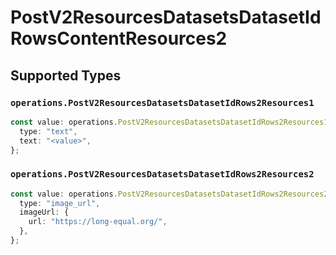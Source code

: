 # PostV2ResourcesDatasetsDatasetIdRowsContentResources2


## Supported Types

### `operations.PostV2ResourcesDatasetsDatasetIdRows2Resources1`

```typescript
const value: operations.PostV2ResourcesDatasetsDatasetIdRows2Resources1 = {
  type: "text",
  text: "<value>",
};
```

### `operations.PostV2ResourcesDatasetsDatasetIdRows2Resources2`

```typescript
const value: operations.PostV2ResourcesDatasetsDatasetIdRows2Resources2 = {
  type: "image_url",
  imageUrl: {
    url: "https://long-equal.org/",
  },
};
```

